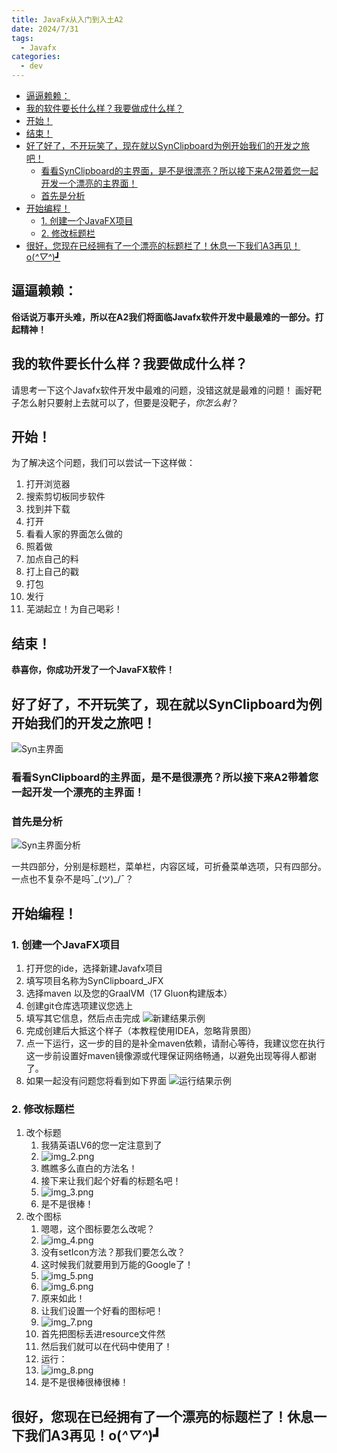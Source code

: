 ```yaml
---
title: JavaFx从入门到入土A2
date: 2024/7/31
tags:
  - Javafx
categories:
  - dev
---
```

<!-- TOC -->
  * [逼逼赖赖：](#逼逼赖赖)
  * [我的软件要长什么样？我要做成什么样？](#我的软件要长什么样我要做成什么样)
  * [开始！](#开始)
  * [结束！](#结束)
  * [好了好了，不开玩笑了，现在就以SynClipboard为例开始我们的开发之旅吧！](#好了好了不开玩笑了现在就以synclipboard为例开始我们的开发之旅吧)
    * [看看SynClipboard的主界面，是不是很漂亮？所以接下来A2带着您一起开发一个漂亮的主界面！](#看看synclipboard的主界面是不是很漂亮所以接下来a2带着您一起开发一个漂亮的主界面)
    * [首先是分析](#首先是分析)
  * [开始编程！](#开始编程)
    * [1. 创建一个JavaFX项目](#1-创建一个javafx项目)
    * [2. 修改标题栏](#2-修改标题栏)
  * [很好，您现在已经拥有了一个漂亮的标题栏了！休息一下我们A3再见！o(*^▽^*)┛](#很好您现在已经拥有了一个漂亮的标题栏了休息一下我们a3再见o)
<!-- TOC -->

## 逼逼赖赖：
**俗话说万事开头难，所以在A2我们将面临Javafx软件开发中最最难的一部分。打起精神！**

## 我的软件要长什么样？我要做成什么样？
请思考一下这个Javafx软件开发中最难的问题，没错这就是最难的问题！
画好靶子怎么射只要射上去就可以了，但要是没靶子，_你怎么射_？

## 开始！

为了解决这个问题，我们可以尝试一下这样做：
1. 打开浏览器
2. 搜索剪切板同步软件
3. 找到并下载
4. 打开
5. 看看人家的界面怎么做的
6. 照着做
7. 加点自己的料
8. 打上自己的戳
9. 打包
10. 发行
11. 芜湖起立！为自己喝彩！

## 结束！

**恭喜你，你成功开发了一个JavaFX软件！**

## 好了好了，不开玩笑了，现在就以SynClipboard为例开始我们的开发之旅吧！

![Syn主界面](../assets/img.png)

### 看看SynClipboard的主界面，是不是很漂亮？所以接下来A2带着您一起开发一个漂亮的主界面！
### 首先是分析

![Syn主界面分析](../assets/img_1.png)

一共四部分，分别是标题栏，菜单栏，内容区域，可折叠菜单选项，只有四部分。一点也不复杂不是吗¯\_(ツ)_/¯？
##  开始编程！
###  1. 创建一个JavaFX项目
1. 打开您的ide，选择新建Javafx项目
2. 填写项目名称为SynClipboard_JFX
3. 选择maven 以及您的GraalVM（17 Gluon构建版本）
4. 创建git仓库选项建议您选上
5. 填写其它信息，然后点击完成
![新建结果示例](../assets/img_9.png)
6. 完成创建后大抵这个样子（本教程使用IDEA，忽略背景图）
7. 点一下运行，这一步的目的是补全maven依赖，请耐心等待，我建议您在执行这一步前设置好maven镜像源或代理保证网络畅通，以避免出现等得人都谢了。
8. 如果一起没有问题您将看到如下界面
![运行结果示例](../assets/img_10.png)
### 2. 修改标题栏
1. 改个标题
   1. 我猜英语LV6的您一定注意到了
   2. ![img_2.png](../assets/img_2.png)
   3. 瞧瞧多么直白的方法名！
   4. 接下来让我们起个好看的标题名吧！
   5. ![img_3.png](../assets/img_3.png)
   6. 是不是很棒！
2. 改个图标
   1. 嗯嗯，这个图标要怎么改呢？
   2. ![img_4.png](../assets/img_4.png)
   3. 没有setIcon方法？那我们要怎么改？
   4. 这时候我们就要用到万能的Google了！
   5. ![img_5.png](../assets/img_5.png)
   6. ![img_6.png](../assets/img_6.png)
   7. 原来如此！
   8. 让我们设置一个好看的图标吧！
   9. ![img_7.png](../assets/img_7.png)
   10. 首先把图标丢进resource文件然
   11. 然后我们就可以在代码中使用了！
   12. 运行：
   13. ![img_8.png](../assets/img_8.png)
   14. 是不是很棒很棒很棒！
## 很好，您现在已经拥有了一个漂亮的标题栏了！休息一下我们A3再见！o(*^▽^*)┛